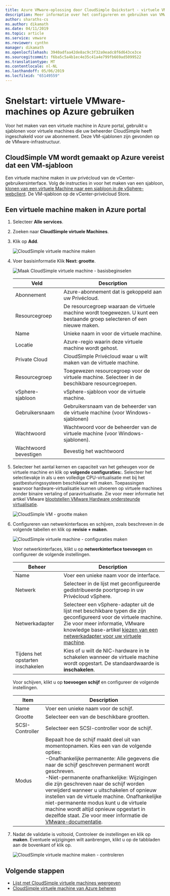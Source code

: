 ```yaml
---
title: Azure VMware-oplossing door CloudSimple Quickstart - virtuele VMware-machines op Azure gebruiken
description: Meer informatie over het configureren en gebruiken van VMware-VM's vanuit Azure portal met behulp van Azure VMware-oplossing door CloudSimple
author: sharaths-cs
ms.author: dikamath
ms.date: 04/11/2019
ms.topic: article
ms.service: vmware
ms.reviewer: cynthn
manager: dikamath
ms.openlocfilehash: 3940adfaa42de8ac9c3f32a9eadc8f6d643ce3ce
ms.sourcegitcommit: f6ba5c5a4b1ec4e35c41a4e799fb669ad5099522
ms.translationtype: MT
ms.contentlocale: nl-NL
ms.lasthandoff: 05/06/2019
ms.locfileid: "65149559"
---
```

# <a name="quickstart---consume-vmware-vms-on-azure"></a>Snelstart: virtuele VMware-machines op Azure gebruiken

Voor het maken van een virtuele machine in Azure portal, gebruikt u sjablonen voor virtuele machines die uw beheerder CloudSimple heeft ingeschakeld voor uw abonnement. Deze VM-sjablonen zijn gevonden op de VMware-infrastructuur.

## <a name="cloudsimple-vm-creation-on-azure-requires-a-vm-template"></a>CloudSimple VM wordt gemaakt op Azure vereist dat een VM-sjabloon

Een virtuele machine maken in uw privécloud van de vCenter-gebruikersinterface. Volg de instructies in voor het maken van een sjabloon, [klonen van een virtuele Machine naar een sjabloon in de vSphere-webclient](https://docs.vmware.com/en/VMware-vSphere/6.7/com.vmware.vsphere.vm_admin.doc/GUID-FE6DE4DF-FAD0-4BB0-A1FD-AFE9A40F4BFE.html). De VM-sjabloon op de vCenter-privécloud Store.

## <a name="create-a-virtual-machine-in-the-azure-portal"></a>Een virtuele machine maken in Azure portal

1. Selecteer **Alle services**.

2. Zoeken naar **CloudSimple virtuele Machines**.

3. Klik op **Add**.

    ![CloudSimple virtuele machine maken](media/create-cloudsimple-virtual-machine.png)

4. Voer basisinformatie Klik **Next: grootte**.

    ![Maak CloudSimple virtuele machine - basisbeginselen](media/create-cloudsimple-virtual-machine-basic-info.png)

    | Veld | Description |
    | ------------ | ------------- |
    | Abonnement | Azure-abonnement dat is gekoppeld aan uw Privécloud.  |
    | Resourcegroep | De resourcegroep waaraan de virtuele machine wordt toegewezen. U kunt een bestaande groep selecteren of een nieuwe maken. |
    | Name | Unieke naam in voor de virtuele machine.  |
    | Locatie | Azure-regio waarin deze virtuele machine wordt gehost.  |
    | Private Cloud | CloudSimple Privécloud waar u wilt maken van de virtuele machine. |
    | Resourcegroep | Toegewezen resourcegroep voor de virtuele machine. Selecteer in de beschikbare resourcegroepen. |
    | vSphere-sjabloon | vSphere-sjabloon voor de virtuele machine.  |
    | Gebruikersnaam | Gebruikersnaam van de beheerder van de virtuele machine (voor Windows-sjablonen)|
    | Wachtwoord |  Wachtwoord voor de beheerder van de virtuele machine (voor Windows-sjablonen). |
    | Wachtwoord bevestigen | Bevestig het wachtwoord |

5. Selecteer het aantal kernen en capaciteit van het geheugen voor de virtuele machine en klik op **volgende configuraties:**. Selecteer het selectievakje in als u een volledige CPU-virtualisatie met bij het gastbesturingssysteem beschikbaar wilt maken. Toepassingen waarvoor hardware-virtualisatie kunnen uitvoeren op virtuele machines zonder binaire vertaling of paravirtualisatie. Zie voor meer informatie het artikel VMware <a href="https://docs.vmware.com/en/VMware-vSphere/6.5/com.vmware.vsphere.vm_admin.doc/GUID-2A98801C-68E8-47AF-99ED-00C63E4857F6.html" target="_blank">blootstellen VMware Hardware ondersteunde virtualisatie</a>.

    ![CloudSimple VM - grootte maken](media/create-cloudsimple-virtual-machine-size.png)

6. Configureren van netwerkinterfaces en schijven, zoals beschreven in de volgende tabellen en klik op **revisie + maken**.

    ![CloudSimple virtuele machine - configuraties maken](media/create-cloudsimple-virtual-machine-configurations.png)

    Voor netwerkinterfaces, klikt u op **netwerkinterface toevoegen** en configureer de volgende instellingen.
    
    | Beheer | Description |
    | ------------ | ------------- |
    | Name | Voer een unieke naam voor de interface.  |
    | Netwerk | Selecteer in de lijst met geconfigureerde gedistribueerde poortgroep in uw Privécloud vSphere.  |
    | Netwerkadapter | Selecteer een vSphere-adapter uit de lijst met beschikbare typen die zijn geconfigureerd voor de virtuele machine. Zie voor meer informatie, VMware knowledge base-artikel <a href="https://kb.vmware.com/s/article/1001805" target="_blank">kiezen van een netwerkadapter voor uw virtuele machine</a>. |
    | Tijdens het opstarten inschakelen | Kies of u wilt de NIC-hardware in te schakelen wanneer de virtuele machine wordt opgestart. De standaardwaarde is **inschakelen**. |

    Voor schijven, klikt u op **toevoegen schijf** en configureer de volgende instellingen.

    | Item | Description | 
    | ------------ | ------------- | 
    | Name | Voer een unieke naam voor de schijf.  | 
    | Grootte | Selecteer een van de beschikbare grootten.  | 
    | SCSI-Controller | Selecteer een SCSI-controller voor de schijf.  |
    | Modus | Bepaalt hoe de schijf maakt deel uit van momentopnamen. Kies een van de volgende opties: <br> -Onafhankelijke permanente: Alle gegevens die naar de schijf geschreven permanent wordt geschreven.<br> -Niet-permanente onafhankelijke: Wijzigingen die zijn geschreven naar de schijf worden verwijderd wanneer u uitschakelen of opnieuw instellen van de virtuele machine.  Onafhankelijke niet-permanente modus kunt u de virtuele machine wordt altijd opnieuw opgestart in dezelfde staat. Zie voor meer informatie de <a href="https://docs.vmware.com/en/VMware-vSphere/6.5/com.vmware.vsphere.vm_admin.doc/GUID-8B6174E6-36A8-42DA-ACF7-0DA4D8C5B084.html" target="_blank">VMware-documentatie</a>.

7. Nadat de validatie is voltooid, Controleer de instellingen en klik op **maken**. Eventuele wijzigingen wilt aanbrengen, klikt u op de tabbladen aan de bovenkant of klik op.

    ![CloudSimple virtuele machine maken - controleren](media/create-cloudsimple-virtual-machine-review.png)

## <a name="next-steps"></a>Volgende stappen

* [Lijst met CloudSimple virtuele machines weergeven](https://docs.azure.cloudsimple.com/azure-manage-vm/)
* [CloudSimple virtuele machine van Azure beheren](https://docs.azure.cloudsimple.com/azure-create-vm/#view-list-of-cloudsimple-virtual-machines)